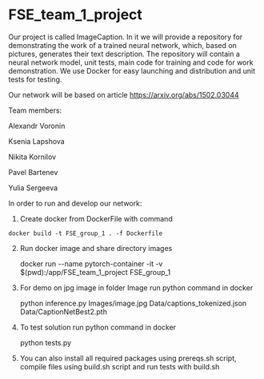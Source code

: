 # FSE_team_1_project


Our project  is called ImageCaption. In it we will provide a repository for demonstrating the work of a trained neural network, which, based on pictures, generates their text description. The repository will contain a neural network model, unit tests, main code for training and code for work demonstration. We use Docker for easy launching and distribution and unit tests for testing.

Our network will be based on article https://arxiv.org/abs/1502.03044

Team members:

Alexandr Voronin 

Ksenia Lapshova 

Nikita Kornilov 

Pavel Bartenev 

Yulia Sergeeva


In order to run and develop our network:
1) Create docker from DockerFile with command
   
`docker build -t FSE_group_1 . -f Dockerfile`

2) Run docker image and share directory images

   docker run --name pytorch-container  -it  -v $(pwd):/app/FSE_team_1_project FSE_group_1
   
3) For demo on jpg  image in folder Image run python command in docker
   
   python inference.py Images/image.jpg Data/captions_tokenized.json Data/CaptionNetBest2.pth

4) To test solution run python command in docker
   
   python tests.py  

5) You can also install all required packages using prereqs.sh script, compile files using build.sh script and run tests with build.sh 
   
